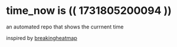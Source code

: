 # time_now is (( 1731805200094 ))

an automated repo that shows the currnent time

inspired by [breakingheatmap](https://github.com/breakingheatmap/breakingheatmap)